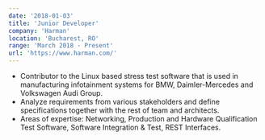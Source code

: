 ```yaml
---
date: '2018-01-03'
title: 'Junior Developer'
company: 'Harman'
location: 'Bucharest, RO'
range: 'March 2018 - Present'
url: 'https://www.harman.com/'
---
```


- Contributor to the Linux based stress test software that is used in manufacturing infotainment systems for BMW, Daimler-Mercedes and Volkswagen Audi Group.
- Analyze requirements from various stakeholders and define specifications together with the rest of team and architects.
- Areas of expertise: Networking, Production and Hardware Qualification Test Software, Software Integration & Test, REST Interfaces.
